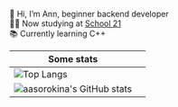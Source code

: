 👋 Hi, I’m Ann, beginner backend developer  
🐱‍💻 Now studying at [School 21](https://21-school.ru/)  
📚 Currently learning C++

|Some stats| |
|---------------|----------------|
|![Top Langs](https://github-readme-stats.vercel.app/api/top-langs/?username=aasorokina&layout=compact&theme=blueberry)|
![aasorokina's GitHub stats](https://github-readme-stats.vercel.app/api?username=aasorokina&show_icons=true&theme=blueberry)|
<!---
aasorokina/aasorokina is a ✨ special ✨ repository because its `README.md` (this file) appears on your GitHub profile.
You can click the Preview link to take a look at your changes.
--->
